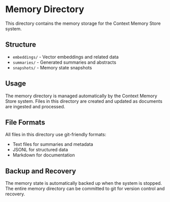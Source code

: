 # Memory Directory

This directory contains the memory storage for the Context Memory Store system.

## Structure

- `embeddings/` - Vector embeddings and related data
- `summaries/` - Generated summaries and abstracts
- `snapshots/` - Memory state snapshots

## Usage

The memory directory is managed automatically by the Context Memory Store system. Files in this directory are created and updated as documents are ingested and processed.

## File Formats

All files in this directory use git-friendly formats:
- Text files for summaries and metadata
- JSONL for structured data
- Markdown for documentation

## Backup and Recovery

The memory state is automatically backed up when the system is stopped. The entire memory directory can be committed to git for version control and recovery.